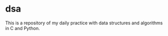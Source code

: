 # dsa
This is a repository of my daily practice with data structures and algorithms in C and Python.
